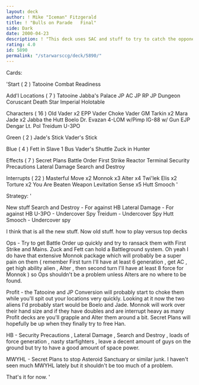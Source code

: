 ```yaml
---
layout: deck
author: ! Mike "Iceman" Fitzgerald
title: ! "Bulls on Parade   Final"
side: Dark
date: 2000-04-23
description: ! "This deck uses SAC and stuff to try to catch the opponent offguard."
rating: 4.0
id: 5890
permalink: "/starwarsccg/deck/5890/"
---
```

Cards: 

'Start  ( 2 )
Tatooine
Combat Readiness

Add'l Locations  ( 7 )
Tatooine  Jabba's Palace
JP  AC
JP  RP
JP  Dungeon
Coruscant
Death Star
Imperial Holotable

Characters  ( 16 )
Old Vader x2
EPP Vader
Choke Vader
GM Tarkin x2
Mara Jade x2
Jabba the Hutt
Boelo
Dr. Evazan
4-LOM w/Pimp
IG-88 w/ Gun
EJP Dengar
Lt. Pol Treidum
U-3PO

Green  ( 2 )
Jade's Stick
Vader's Stick

Blue  ( 4 )
Fett in Slave 1
Bus
Vader's Shuttle
Zuck in Hunter

Effects  ( 7 )
Secret Plans
Battle Order
First Strike
Reactor Terminal
Security Precautions
Lateral Damage
Search and Destroy

Interrupts  ( 22 )
Masterful Move x2
Monnok x3
Alter x4
Twi'lek
Elis x2
Torture x2
You Are Beaten
Weapon Levitation
Sense x5
Hutt Smooch '

Strategy: '

New stuff 
Search and Destroy - For against HB
Lateral Damage - For against HB
U-3PO - Undercover Spy
Treidum - Undercover Spy
Hutt Smooch - Undercover spy

I think that is all the new stuff. Now old stuff.
how to play versus top decks 

Ops - Try to get Battle Order up quickly and try to ransack them with First Strike and Mains. Zuck and Fett can hold a Battleground system. Oh yeah I do have that extensive Monnok package which will probably be a super pain on them ( remember  First turn I'll have at least 6 generation , get AC , get high ability alien , Alter , then second turn I'll have at least 8 force for Monnok ) so Ops shouldn't be a problem unless Alters are no where to be found.

Profit - the Tatooine and JP Conversion will probably start to choke them while you'll spit out your locations very quickly. Looking at it now the two aliens I'd probably start would be Boelo and Jade. Monnok will work over their hand size and if they have doubles and are interrupt heavy as many Profit decks are you'll grapple and Alter them around a bit. Secret Plans will hopefully be up when they finally try to free Han.

HB - Security Precautions , Lateral Damage , Search and Destroy , loads of force generation , nasty starfighters , leave a decent amount of guys on the ground but try to have a good amount of space power.

MWYHL - Secret Plans to stop Asteroid Sanctuary or similar junk. I haven't seen much MWYHL lately but it shouldn't be too much of a problem.

That's it for now.
'
